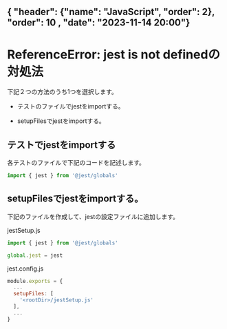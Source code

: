 { "header": {"name": "JavaScript", "order": 2}, "order": 10 , "date": "2023-11-14 20:00"}
---
# ReferenceError: jest is not definedの対処法

下記２つの方法のうち1つを選択します。

* テストのファイルでjestをimportする。

* setupFilesでjestをimportする。

## テストでjestをimportする

各テストのファイルで下記のコードを記述します。

```js
import { jest } from '@jest/globals'
```

## setupFilesでjestをimportする。

下記のファイルを作成して、jestの設定ファイルに追加します。

jestSetup.js

```js
import { jest } from '@jest/globals'

global.jest = jest
```

jest.config.js

```js
module.exports = {
  ...
  setupFiles: [
    '<rootDir>/jestSetup.js'
  ],
  ...
}
```